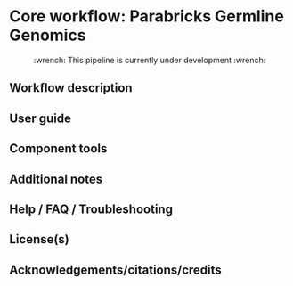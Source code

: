 
# Core workflow: Parabricks Germline Genomics 

<p align="center">
:wrench: This pipeline is currently under development :wrench:
</p>

## Workflow description 

## User guide 

## Component tools 

## Additional notes

## Help / FAQ / Troubleshooting

## License(s)

## Acknowledgements/citations/credits
